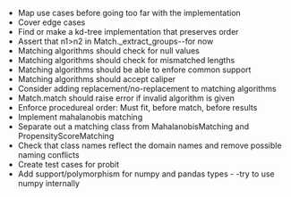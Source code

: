* Map use cases before going too far with the implementation
* Cover edge cases
* Find or make a kd-tree implementation that preserves order
* Assert that n1>n2 in Match._extract_groups--for now 
* Matching algorithms should check for null values
* Matching algorithms should check for mismatched lengths
* Matching algorithms should be able to enfore common support
* Matching algorithms should accept caliper
* Consider adding replacement/no-replacement to matching algorithms
* Match.match should raise error if invalid algorithm is given
* Enforce procedureal order: Must fit, before match, before results
* Implement mahalanobis matching
* Separate out a matching class from MahalanobisMatching and PropensityScoreMatching
* Check that class names reflect the domain names and remove possible naming conflicts
* Create test cases for probit
* Add support/polymorphism for numpy and pandas types - -try to use numpy internally
